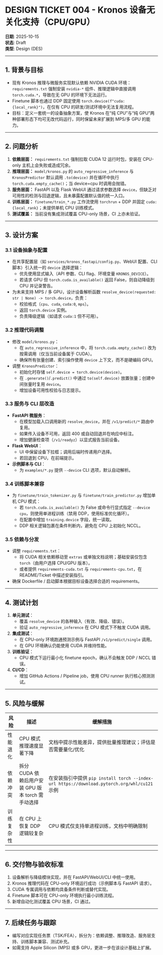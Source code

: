 # DESIGN TICKET 004 - Kronos 设备无关化支持（CPU/GPU）

**日期**: 2025-10-15  
**状态**: Draft  
**类型**: Design (DES)

---

## 1. 背景与目标

- 现有 Kronos 推理与微服务实现默认依赖 NVIDIA CUDA 环境：`requirements.txt` 强制安装 `nvidia-*` 组件、推理逻辑中直接调用 `torch.cuda.*`，导致在无 GPU 的环境下无法运行。
- Finetune 脚本也通过 DDP 固定使用 `torch.device(f"cuda:{local_rank}")`，在仅有 CPU 的研发/测试环境中无法复用流程。
- 目标：定义一套统一的设备抽象方案，使 Kronos 在“纯 CPU”与“纯 GPU”两种部署形态下均可无改代码运行，同时保留未来扩展到 MPS/多 GPU 的能力。

---

## 2. 问题分析

1. **依赖层面：** `requirements.txt` 强制拉取 CUDA 12 运行时包，安装在 CPU-only 主机上会失败或造成冗余。
2. **推理层面：** `model/kronos.py` 的 `auto_regressive_inference` 与 `KronosPredictor` 默认调用 `.to(device)` 并在循环中执行 `torch.cuda.empty_cache()`；当 device=cpu 时调用会抛错。
3. **服务层面：** FastAPI 以及 Flask WebUI 通过请求参数选择 `device`，但缺乏对可用性的检测与回退逻辑，且未暴露配置默认值的统一入口。
4. **训练层面：** `finetune/train_*.py` 工作流使用 `torchrun` + DDP 并固定 `cuda:{local_rank}`；未提供单机 CPU 训练模式。
5. **测试覆盖：** 当前没有集成测试覆盖 CPU-only 场景，CI 上亦未验证。

---

## 3. 设计方案

### 3.1 设备抽象与配置

- 在共享配置层（如 `services/kronos_fastapi/config.py`、WebUI 配置、CLI 脚本）引入统一的 `device` 选择逻辑：
  - 优先使用显式输入（API 参数、CLI flag、环境变量 `KRONOS_DEVICE`）。
  - 若请求 GPU 但 `torch.cuda.is_available()` 返回 False，则自动降级到 CPU 并记录警告。
- 为未来支持 MPS / 多 GPU，设计设备解析函数 `resolve_device(requested: str | None) -> torch.device`，负责：
  - 校验格式（`cpu`、`cuda`, `cuda:0`, `mps`）。
  - 返回 `torch.device` 实例。
  - 负责降级逻辑（如请求 `cuda:1` 但不可用）。

### 3.2 推理代码调整

- 修改 `model/kronos.py`：
  - 在 `auto_regressive_inference` 中，将 `torch.cuda.empty_cache()` 改为按需调用（仅当当前设备属于 CUDA）。
  - 确保所有张量创建、索引操作使用 `device` 上下文，而不是硬编码 GPU。
- 调整 `KronosPredictor`：
  - 初始化时存储 `self.device = torch.device(device)`。
  - 在 `.generate()`/`.predict()` 中通过 `to(self.device)` 放置张量；创建中间张量时复用 `device`。
  - 增加设备可用性校验与日志提示。

### 3.3 服务与 CLI 层改造

- **FastAPI 微服务**：
  - 在模型加载入口调用新的 `resolve_device`，并在 `/v1/predict/*` 路由中复用。
  - 如果传入设备不可用，返回 400 或自动回退并在响应中标注。
  - 增加健康检查项（`/v1/readyz`）以显式报告当前设备。
- **Flask WebUI**：
  - UI 中保留设备下拉框；调用后端时传递用户选择。
  - 若回退到 CPU，在前端提示。
- **示例脚本与 CLI**：
  - 为 `examples/*.py` 提供 `--device` CLI 选项，默认自动解析。

### 3.4 训练脚本兼容

- 为 `finetune/train_tokenizer.py` 与 `finetune/train_predictor.py` 增加单机 CPU 模式：
  - 若 `torch.cuda.is_available()` 为 False 或命令行显式指定 `--device cpu`，则使用单进程训练（禁用 DDP，使用标准优化循环）。
  - 在配置中增加 `training.device` 字段，统一读取。
  - DDP 相关逻辑包裹在条件判断内，避免在 CPU 上初始化 NCCL。

### 3.5 依赖与分发

- 调整 `requirements.txt`：
  - 将 CUDA 相关依赖移动至 `extras` 或单独文档说明；基础安装仅包含 `torch`（由用户选择 CPU/GPU 版本）。
  - 或者提供 `requirements-cuda.txt` 与 `requirements-cpu.txt`，在 README/Ticket 中描述安装指引。
- 确保 Dockerfile / 启动脚本根据目标设备选择合适的 requirements。

---

## 4. 测试计划

1. **单元测试**：
   - 覆盖 `resolve_device` 的各种输入（有效、降级、错误）。
   - 验证 `auto_regressive_inference` 在 CPU 模式下不触发 CUDA 调用。
2. **集成测试**：
   - 在 CPU-only 环境跑通预测示例与 FastAPI `/v1/predict/single` 调用。
   - 在 GPU 环境确认仍能使用 CUDA 并维持性能。
3. **训练验证**：
   - CPU 模式下运行最小化 finetune epoch，确认不会触发 DDP / NCCL 错误。
4. **CI/CD**：
   - 增加 GitHub Actions / Pipeline job，使用 CPU runner 执行核心预测测试。

---

## 5. 风险与缓解

| 风险 | 描述 | 缓解措施 |
| --- | --- | --- |
| 性能退化 | CPU 模式推理速度显著下降 | 文档中提示性能差异，提供批量推理建议；评估是否需要量化/优化 | 
| 依赖冲突 | 拆分 CUDA 依赖后用户安装 GPU 版本 torch 需手动选择 | 在安装指引中提供 `pip install torch --index-url https://download.pytorch.org/whl/cu121` 示例 |
| 训练复杂性 | 在 CPU 上恢复 DDP 逻辑较复杂 | CPU 模式仅支持单进程训练，文档中明确限制 |

---

## 6. 交付物与验收标准

1. 设备解析与降级模块实现，并在 FastAPI/WebUI/CLI 中统一使用。
2. Kronos 推理代码在 CPU-only 环境运行成功（示例脚本与 FastAPI 请求）。
3. CUDA 专属调用与依赖均具备条件判断或替代实现。
4. Finetune 脚本可在 CPU-only 环境执行最小训练流程。
5. 新增自动化测试覆盖 CPU 场景，CI 通过。

---

## 7. 后续任务与跟踪

- 编写对应实现任务票（TSK/FEA），拆分为：依赖调整、推理改造、服务层支持、训练脚本兼容、测试补充。
- 如需支持 Apple Silicon (MPS) 或多 GPU，更进一步在该设计基础上扩展。
